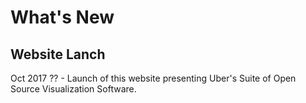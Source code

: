 # What's New


## Website Lanch

Oct 2017 ?? - Launch of this website presenting Uber's Suite of Open Source Visualization Software.
